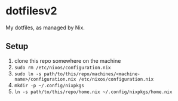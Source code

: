 # dotfilesv2

My dotfiles, as managed by Nix.

## Setup

1. clone this repo somewhere on the machine
1. `sudo rm /etc/nixos/configuration.nix`
1. `sudo ln -s path/to/this/repo/machines/<machine-name>/configuration.nix /etc/nixos/configuration.nix`
1. `mkdir -p ~/.config/nixpkgs`
1. `ln -s path/to/this/repo/home.nix ~/.config/nixpkgs/home.nix`
